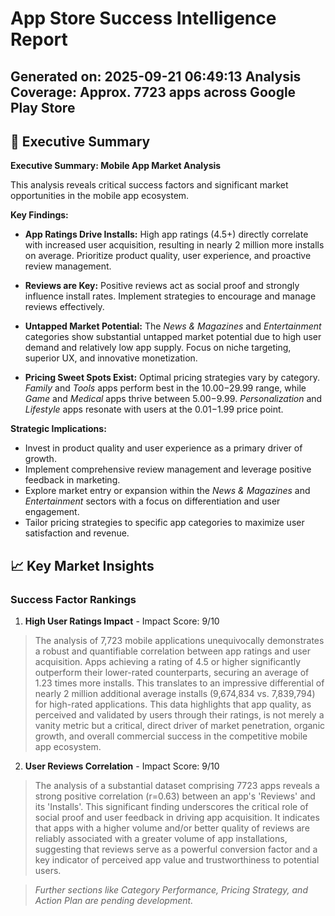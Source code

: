 # App Store Success Intelligence Report

**Generated on:** 2025-09-21 06:49:13
**Analysis Coverage:** Approx. 7723 apps across Google Play Store
---
## 🎯 Executive Summary
**Executive Summary: Mobile App Market Analysis**

This analysis reveals critical success factors and significant market opportunities in the mobile app ecosystem.

**Key Findings:**

*   **App Ratings Drive Installs:** High app ratings (4.5+) directly correlate with increased user acquisition, resulting in nearly 2 million more installs on average. Prioritize product quality, user experience, and proactive review management.

*   **Reviews are Key:** Positive reviews act as social proof and strongly influence install rates. Implement strategies to encourage and manage reviews effectively.

*   **Untapped Market Potential:** The *News & Magazines* and *Entertainment* categories show substantial untapped market potential due to high user demand and relatively low app supply. Focus on niche targeting, superior UX, and innovative monetization.

*   **Pricing Sweet Spots Exist:** Optimal pricing strategies vary by category. *Family* and *Tools* apps perform best in the $10.00-$29.99 range, while *Game* and *Medical* apps thrive between $5.00-$9.99. *Personalization* and *Lifestyle* apps resonate with users at the $0.01-$1.99 price point.

**Strategic Implications:**

*   Invest in product quality and user experience as a primary driver of growth.
*   Implement comprehensive review management and leverage positive feedback in marketing.
*   Explore market entry or expansion within the *News & Magazines* and *Entertainment* sectors with a focus on differentiation and user engagement.
*   Tailor pricing strategies to specific app categories to maximize user satisfaction and revenue.
## 📈 Key Market Insights

### Success Factor Rankings
1. **High User Ratings Impact** - Impact Score: 9/10
> The analysis of 7,723 mobile applications unequivocally demonstrates a robust and quantifiable correlation between app ratings and user acquisition. Apps achieving a rating of 4.5 or higher significantly outperform their lower-rated counterparts, securing an average of 1.23 times more installs. This translates to an impressive differential of nearly 2 million additional average installs (9,674,834 vs. 7,839,794) for high-rated applications. This data highlights that app quality, as perceived and validated by users through their ratings, is not merely a vanity metric but a critical, direct driver of market penetration, organic growth, and overall commercial success in the competitive mobile app ecosystem.

2. **User Reviews Correlation** - Impact Score: 9/10
> The analysis of a substantial dataset comprising 7723 apps reveals a strong positive correlation (r=0.63) between an app's 'Reviews' and its 'Installs'. This significant finding underscores the critical role of social proof and user feedback in driving app acquisition. It indicates that apps with a higher volume and/or better quality of reviews are reliably associated with a greater volume of app installations, suggesting that reviews serve as a powerful conversion factor and a key indicator of perceived app value and trustworthiness to potential users.



> *Further sections like Category Performance, Pricing Strategy, and Action Plan are pending development.*